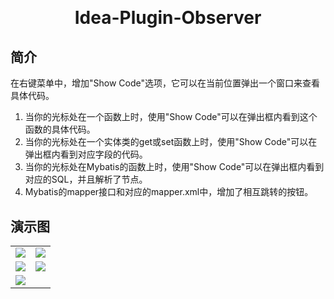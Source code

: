 <h1 align="center" style="margin: 30px 0 30px; font-weight: bold;">Idea-Plugin-Observer</h1>

## 简介
在右键菜单中，增加"Show Code"选项，它可以在当前位置弹出一个窗口来查看具体代码。
1. 当你的光标处在一个函数上时，使用"Show Code"可以在弹出框内看到这个函数的具体代码。
2. 当你的光标处在一个实体类的get或set函数上时，使用"Show Code"可以在弹出框内看到对应字段的代码。
3. 当你的光标处在Mybatis的函数上时，使用"Show Code"可以在弹出框内看到对应的SQL，并且解析了<include />节点。
4. Mybatis的mapper接口和对应的mapper.xml中，增加了相互跳转的按钮。


## 演示图
<table>
    <tr>
        <td><img src="https://gitee.com/marlife/idea-plugin-observer/raw/master/images/20230317163327.png"/></td>
        <td><img src="https://gitee.com/marlife/idea-plugin-observer/raw/master/images/20230317163439.png"/></td>
    </tr>
    <tr>
        <td><img src="https://gitee.com/marlife/idea-plugin-observer/raw/master/images/20230317163523.png"/></td>
        <td><img src="https://gitee.com/marlife/idea-plugin-observer/raw/master/images/20230317163553.png"/></td>
    </tr>
    <tr>
        <td><img src="https://gitee.com/marlife/idea-plugin-observer/raw/master/images/20230317163620.png"/></td>
        <td></td>
    </tr>
</table>